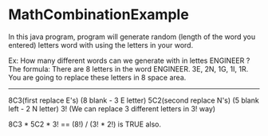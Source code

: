 # MathCombinationExample
In this java program, program will generate random (length of the word you entered) letters word with using the letters in your word.

Ex: How many different words can we generate with in lettes ENGINEER ?
The formula:
There are 8 letters in the word ENGINEER. 3E, 2N, 1G, 1I, 1R.  You are going to replace these letters in 8 space area.
- - - - - - - -
8C3(first replace E's) (8 blank - 3 E letter)
5C2(second replace N's) (5 blank left - 2 N letter)
3! (We can replace 3 different letters in 3! way)

8C3 * 5C2 * 3! == (8!) / (3! * 2!) is TRUE also.
